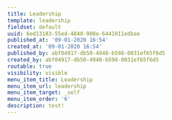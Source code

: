 ```yaml
---
title: Leadership
template: leadership
fieldset: default
uuid: 6ed13183-55ed-4840-908e-6441011edbae
published_at: '09-01-2020 16:54'
created_at: '09-01-2020 16:54'
published_by: abf04917-db50-4940-b598-0031ef65f6d5
created_by: abf04917-db50-4940-b598-0031ef65f6d5
routable: true
visibility: visible
menu_item_title: Leadership
menu_item_url: leadership
menu_item_target: _self
menu_item_order: '6'
description: test!
---
```


